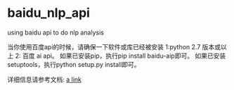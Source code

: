 # baidu_nlp_api
using baidu api to do nlp analysis

当你使用百度api的时候，请确保一下软件或库已经被安装
1:python 2.7 版本或以上
2: 百度 ai api。
如果已安装pip，执行pip install baidu-aip即可。
如果已安装setuptools，执行python setup.py install即可。

详细信息请参考文档: [a link](http://ai.baidu.com/docs#/NLP-Python-SDK/e8d48b55)
